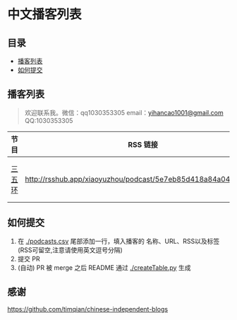 
# 中文播客列表

## 目录

- [播客列表](#播客列表)
- [如何提交](#如何提交)

## 播客列表

> 欢迎联系我。微信：qq1030353305   email：yihancao1001@gmail.com  QQ:1030353305


| 节目 |  RSS 链接 |  分类 |
| --- | --- | --- |
| [三五环](https://www.xiaoyuzhoufm.com/podcast/5e7eb85d418a84a0465eda82) | http://rsshub.app/xiaoyuzhou/podcast/5e7eb85d418a84a0465eda82 | 商业; 生活 |



## 如何提交

1. 在 [./podcasts.csv](./podcasts.csv) 尾部添加一行，填入播客的 名称、URL、RSS以及标签(RSS可留空,注意请使用英文逗号分隔)
2. 提交 PR
3. (自动) PR 被 merge 之后 README 通过 [./createTable.py](./create.py) 生成

## 感谢

https://github.com/timqian/chinese-independent-blogs
